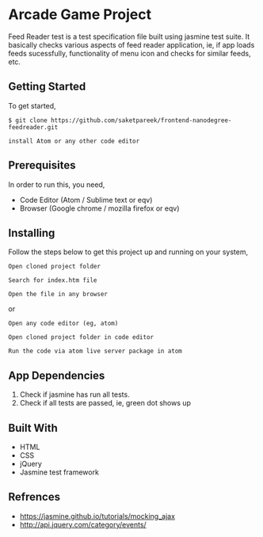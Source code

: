 # Arcade Game Project
Feed Reader test is a test specification file built using jasmine test suite. It basically checks various aspects of feed reader application, ie, if app loads feeds sucessfully, functionality of menu icon and checks for similar feeds, etc. 


## Getting Started
To get started,

```
$ git clone https://github.com/saketpareek/frontend-nanodegree-feedreader.git

install Atom or any other code editor

```

## Prerequisites
In order to run this, you need, 

- Code Editor (Atom / Sublime text or eqv)
- Browser (Google chrome / mozilla firefox or eqv)


## Installing
Follow the steps below to get this project up and running on your system,

```
Open cloned project folder

Search for index.htm file

Open the file in any browser 

```

or

```
Open any code editor (eg, atom)

Open cloned project folder in code editor

Run the code via atom live server package in atom

```

## App Dependencies


1. Check if jasmine has run all tests.
2. Check if all tests are passed, ie, green dot shows up


## Built With

- HTML
- CSS
- jQuery
- Jasmine test framework

## Refrences 

- https://jasmine.github.io/tutorials/mocking_ajax
- http://api.jquery.com/category/events/
